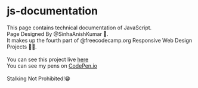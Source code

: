 # js-documentation
This page contains technical documentation of JavaScript.
<br>Page Designed By @SinhaAnishKumar 💖.
<br>It makes up the fourth part of @freecodecamp.org Responsive Web Design Projects 👨‍💻.
<br>
<br>You can see this project live [here](https://SinhaAnishKumar.github.io/js-documentation/index.html)
<br>You can see my pens on [CodePen.io](https://codepen.io/SinhaAnishKumar)
<br>
<br>Stalking Not Prohibited!😁
